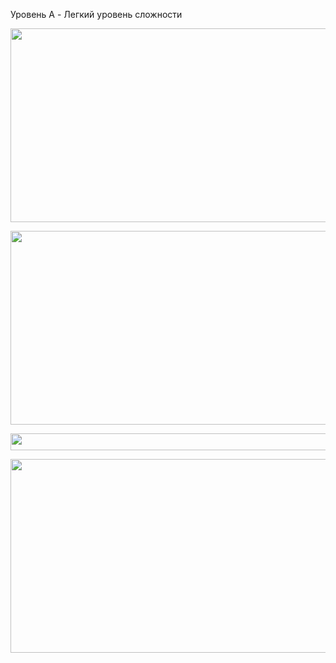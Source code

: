 Уровень A - Легкий уровень сложности

<p align="center">
  <img src="https://github.com/Macc0de/C_collection/assets/138070020/f017964d-6930-4535-884d-d92fa1f4bc4b" width=570 height=310>
</p>

<p align="center">
  <img src="https://github.com/Macc0de/C_collection/assets/138070020/2d063d79-51a2-4586-8654-1c5d2b66c823" width=570 height=310>
</p>

<p align="center">
  <img src="https://github.com/Macc0de/C_collection/assets/138070020/d93f07e4-878e-43e7-ba53-f2f91f58bd50" width=530 height=27>
</p>

<p align="center">
  <img src="https://github.com/Macc0de/C_collection/assets/138070020/af8bfc6b-c97e-4633-82b7-3711624f0dc2" width=570 height=310>
</p>
